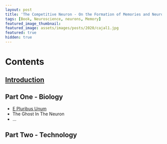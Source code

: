 ```yaml
---
layout: post
title: 'The Competitive Neuron - On the Formation of Memories and Neuronal Specialisation'
tags: [Book, Neuroscience, neurons, Memory]
featured_image_thumbnail:
featured_image: assets/images/posts/2020/cajal1.jpg
featured: true
hidden: true
---
```


# Contents
## [Introduction](https://lums.blog/introduction)
## Part One - Biology
* [E Pluribus Unum](https://lums.blog/e-pluribus-unum)
* The Ghost In The Neuron
* ...
## Part Two - Technology
